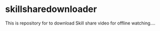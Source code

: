 # skillsharedownloader
This is repository for to download Skill share video for offline watching....
